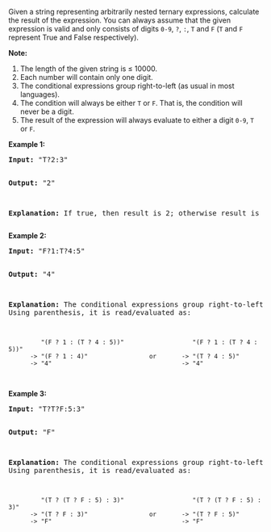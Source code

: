 <p>Given a string representing arbitrarily nested ternary expressions, calculate the result of the expression. You can always assume that the given expression is valid and only consists of digits <code>0-9</code>, <code>?</code>, <code>:</code>, <code>T</code> and <code>F</code> (<code>T</code> and <code>F</code> represent True and False respectively).

<p><b>Note:</b>
<ol>
<li>The length of the given string is &le; 10000.</li>
<li>Each number will contain only one digit.</li>
<li>The conditional expressions group right-to-left (as usual in most languages).</li>
<li>The condition will always be either <code>T</code> or <code>F</code>. That is, the condition will never be a digit.</li>
<li>The result of the expression will always evaluate to either a digit <code>0-9</code>, <code>T</code> or <code>F</code>.</li>
</ol>
</p>

<p>
<b>Example 1:</b>
<pre>
<b>Input:</b> "T?2:3"

<b>Output:</b> "2"

<b>Explanation:</b> If true, then result is 2; otherwise result is 3.
</pre>
</p>

<p>
<b>Example 2:</b>
<pre>
<b>Input:</b> "F?1:T?4:5"

<b>Output:</b> "4"

<b>Explanation:</b> The conditional expressions group right-to-left. Using parenthesis, it is read/evaluated as:

             "(F ? 1 : (T ? 4 : 5))"                   "(F ? 1 : (T ? 4 : 5))"
          -> "(F ? 1 : 4)"                 or       -> "(T ? 4 : 5)"
          -> "4"                                    -> "4"
</pre>
</p>

<p>
<b>Example 3:</b>
<pre>
<b>Input:</b> "T?T?F:5:3"

<b>Output:</b> "F"

<b>Explanation:</b> The conditional expressions group right-to-left. Using parenthesis, it is read/evaluated as:

             "(T ? (T ? F : 5) : 3)"                   "(T ? (T ? F : 5) : 3)"
          -> "(T ? F : 3)"                 or       -> "(T ? F : 5)"
          -> "F"                                    -> "F"
</pre>
</p>